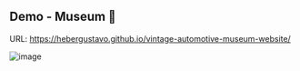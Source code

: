 ## Demo - Museum :european_castle:

URL: https://hebergustavo.github.io/vintage-automotive-museum-website/

![image](https://github.com/user-attachments/assets/0a1173f6-071c-4bec-a944-dee079e26560)


